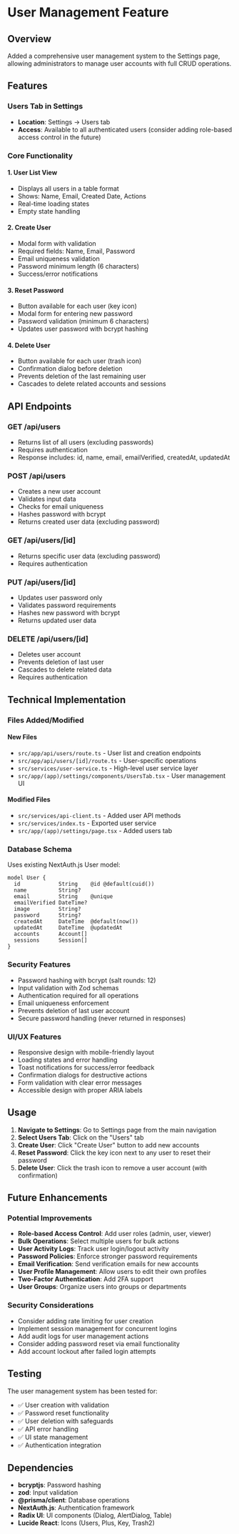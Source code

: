 # User Management Feature

## Overview
Added a comprehensive user management system to the Settings page, allowing administrators to manage user accounts with full CRUD operations.

## Features

### Users Tab in Settings
- **Location**: Settings → Users tab
- **Access**: Available to all authenticated users (consider adding role-based access control in the future)

### Core Functionality

#### 1. User List View
- Displays all users in a table format
- Shows: Name, Email, Created Date, Actions
- Real-time loading states
- Empty state handling

#### 2. Create User
- Modal form with validation
- Required fields: Name, Email, Password
- Email uniqueness validation
- Password minimum length (6 characters)
- Success/error notifications

#### 3. Reset Password
- Button available for each user (key icon)
- Modal form for entering new password
- Password validation (minimum 6 characters)
- Updates user password with bcrypt hashing

#### 4. Delete User
- Button available for each user (trash icon)
- Confirmation dialog before deletion
- Prevents deletion of the last remaining user
- Cascades to delete related accounts and sessions

## API Endpoints

### GET /api/users
- Returns list of all users (excluding passwords)
- Requires authentication
- Response includes: id, name, email, emailVerified, createdAt, updatedAt

### POST /api/users
- Creates a new user account
- Validates input data
- Checks for email uniqueness
- Hashes password with bcrypt
- Returns created user data (excluding password)

### GET /api/users/[id]
- Returns specific user data (excluding password)
- Requires authentication

### PUT /api/users/[id]
- Updates user password only
- Validates password requirements
- Hashes new password with bcrypt
- Returns updated user data

### DELETE /api/users/[id]
- Deletes user account
- Prevents deletion of last user
- Cascades to delete related data
- Requires authentication

## Technical Implementation

### Files Added/Modified

#### New Files
- `src/app/api/users/route.ts` - User list and creation endpoints
- `src/app/api/users/[id]/route.ts` - User-specific operations
- `src/services/user-service.ts` - High-level user service layer
- `src/app/(app)/settings/components/UsersTab.tsx` - User management UI

#### Modified Files
- `src/services/api-client.ts` - Added user API methods
- `src/services/index.ts` - Exported user service
- `src/app/(app)/settings/page.tsx` - Added users tab

### Database Schema
Uses existing NextAuth.js User model:
```prisma
model User {
  id            String    @id @default(cuid())
  name          String?
  email         String    @unique
  emailVerified DateTime?
  image         String?
  password      String?
  createdAt     DateTime  @default(now())
  updatedAt     DateTime  @updatedAt
  accounts      Account[]
  sessions      Session[]
}
```

### Security Features
- Password hashing with bcrypt (salt rounds: 12)
- Input validation with Zod schemas
- Authentication required for all operations
- Email uniqueness enforcement
- Prevents deletion of last user account
- Secure password handling (never returned in responses)

### UI/UX Features
- Responsive design with mobile-friendly layout
- Loading states and error handling
- Toast notifications for success/error feedback
- Confirmation dialogs for destructive actions
- Form validation with clear error messages
- Accessible design with proper ARIA labels

## Usage

1. **Navigate to Settings**: Go to Settings page from the main navigation
2. **Select Users Tab**: Click on the "Users" tab
3. **Create User**: Click "Create User" button to add new accounts
4. **Reset Password**: Click the key icon next to any user to reset their password
5. **Delete User**: Click the trash icon to remove a user account (with confirmation)

## Future Enhancements

### Potential Improvements
- **Role-based Access Control**: Add user roles (admin, user, viewer)
- **Bulk Operations**: Select multiple users for bulk actions
- **User Activity Logs**: Track user login/logout activity
- **Password Policies**: Enforce stronger password requirements
- **Email Verification**: Send verification emails for new accounts
- **User Profile Management**: Allow users to edit their own profiles
- **Two-Factor Authentication**: Add 2FA support
- **User Groups**: Organize users into groups or departments

### Security Considerations
- Consider adding rate limiting for user creation
- Implement session management for concurrent logins
- Add audit logs for user management actions
- Consider adding password reset via email functionality
- Add account lockout after failed login attempts

## Testing

The user management system has been tested for:
- ✅ User creation with validation
- ✅ Password reset functionality
- ✅ User deletion with safeguards
- ✅ API error handling
- ✅ UI state management
- ✅ Authentication integration

## Dependencies

- **bcryptjs**: Password hashing
- **zod**: Input validation
- **@prisma/client**: Database operations
- **NextAuth.js**: Authentication framework
- **Radix UI**: UI components (Dialog, AlertDialog, Table)
- **Lucide React**: Icons (Users, Plus, Key, Trash2)
